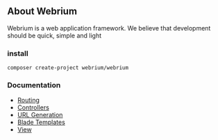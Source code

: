 ## About Webrium

Webrium is a web application framework. We believe that development should be quick, simple and light


### install
```
composer create-project webrium/webrium
```


### Documentation
 
 * [Routing](https://github.com/webrium/webrium/wiki/routing)
 * [Controllers](https://github.com/webrium/webrium/wiki/controllers)
 * [URL Generation](https://github.com/webrium/webrium/wiki/URL-Generation)
 * [Blade Templates](https://github.com/webrium/webrium/wiki/Blade-Templates)
 * [View](https://github.com/webrium/webrium/wiki/View)
 
